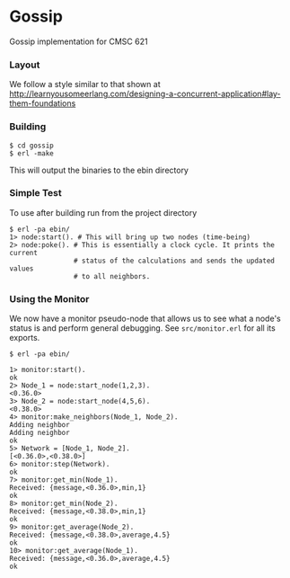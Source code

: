 # Gossip

Gossip implementation for CMSC 621

### Layout
We follow a style similar to that shown at 
http://learnyousomeerlang.com/designing-a-concurrent-application#lay-them-foundations

### Building

    $ cd gossip
    $ erl -make

This will output the binaries to the ebin directory

### Simple Test

To use after building run from the project directory

    $ erl -pa ebin/
    1> node:start(). # This will bring up two nodes (time-being)
    2> node:poke(). # This is essentially a clock cycle. It prints the current
                    # status of the calculations and sends the updated values
                    # to all neighbors.

### Using the Monitor

We now have a monitor pseudo-node that allows us to see what a node's status is
and perform general debugging. See ``src/monitor.erl`` for all its exports.

    $ erl -pa ebin/

    1> monitor:start().
    ok
    2> Node_1 = node:start_node(1,2,3).
    <0.36.0>
    3> Node_2 = node:start_node(4,5,6).
    <0.38.0>
    4> monitor:make_neighbors(Node_1, Node_2).
    Adding neighbor
    Adding neighbor
    ok
    5> Network = [Node_1, Node_2].
    [<0.36.0>,<0.38.0>]
    6> monitor:step(Network).
    ok
    7> monitor:get_min(Node_1).               
    Received: {message,<0.36.0>,min,1}
    ok
    8> monitor:get_min(Node_2).
    Received: {message,<0.38.0>,min,1}
    ok
    9> monitor:get_average(Node_2).
    Received: {message,<0.38.0>,average,4.5}
    ok
    10> monitor:get_average(Node_1).
    Received: {message,<0.36.0>,average,4.5}
    ok


